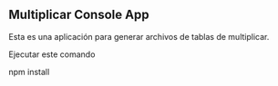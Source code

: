 ##  Multiplicar Console App

Esta es una aplicación para generar archivos de tablas de multiplicar.

Ejecutar este comando

npm install